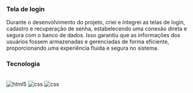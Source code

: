﻿### Tela de login

Durante o desenvolvimento do projeto, criei e integrei as telas de login, cadastro e recuperação de senha, estabelecendo uma conexão direta e segura com o banco de dados. Isso garantiu que as informações dos usuários fossem armazenadas e gerenciadas de forma eficiente, proporcionando uma experiência fluida e segura no sistema.

### Tecnologia
<div style="display: inline-block;"><br/>
    <img src="https://img.shields.io/badge/HTML5-E34F26?style=for-the-badge&logo=html5&logoColor=white" align="center" alt="html5">
    <img src="https://img.shields.io/badge/CSS3-1572B6?style=for-the-badge&logo=css3&logoColor=white" align="center" alt="css">
     <img src="https://img.shields.io/badge/PHP-777BB4?style=for-the-badge&logo=php&logoColor=white" align="center" alt="css">
    
</div><br/>
